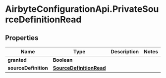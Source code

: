 # AirbyteConfigurationApi.PrivateSourceDefinitionRead

## Properties

Name | Type | Description | Notes
------------ | ------------- | ------------- | -------------
**granted** | **Boolean** |  | 
**sourceDefinition** | [**SourceDefinitionRead**](SourceDefinitionRead.md) |  | 


